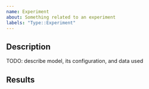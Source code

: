 ```yaml
---
name: Experiment
about: Something related to an experiment
labels: "Type::Experiment"
---
```


## Description

TODO: describe model, its configuration, and data used

## Results
